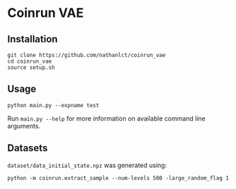 # Coinrun VAE

## Installation

```
git clone https://github.com/nathanlct/coinrun_vae
cd coinrun_vae
source setup.sh
```

## Usage

```
python main.py --expname test
```

Run `main.py --help` for more information on available command line arguments.

## Datasets

`dataset/data_initial_state.npz` was generated using:

```
python -m coinrun.extract_sample --num-levels 500 -large_random_flag 1
```